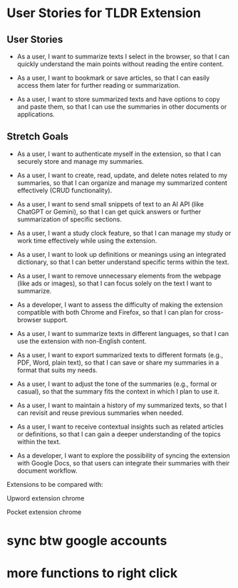 # User Stories for TLDR Extension


## User Stories

- As a user, I want to summarize texts I select in the browser, so that I can quickly understand the main points without reading the entire content.

- As a user, I want to bookmark or save articles, so that I can easily access them later for further reading or summarization.

- As a user, I want to store summarized texts and have options to copy and paste them, so that I can use the summaries in other documents or applications.


## Stretch Goals

- As a user, I want to authenticate myself in the extension, so that I can securely store and manage my summaries.


- As a user, I want to create, read, update, and delete notes related to my summaries, so that I can organize and manage my summarized content effectively (CRUD functionality).

- As a user, I want to send small snippets of text to an AI API (like ChatGPT or Gemini), so that I can get quick answers or further summarization of specific sections.

- As a user, I want a study clock feature, so that I can manage my study or work time effectively while using the extension.

- As a user, I want to look up definitions or meanings using an integrated dictionary, so that I can better understand specific terms within the text.

- As a user, I want to remove unnecessary elements from the webpage (like ads or images), so that I can focus solely on the text I want to summarize.

- As a developer, I want to assess the difficulty of making the extension compatible with both Chrome and Firefox, so that I can plan for cross-browser support.

- As a user, I want to summarize texts in different languages, so that I can use the extension with non-English content.

- As a user, I want to export summarized texts to different formats (e.g., PDF, Word, plain text), so that I can save or share my summaries in a format that suits my needs.

- As a user, I want to adjust the tone of the summaries (e.g., formal or casual), so that the summary fits the context in which I plan to use it.

- As a user, I want to maintain a history of my summarized texts, so that I can revisit and reuse previous summaries when needed.

- As a user, I want to receive contextual insights such as related articles or definitions, so that I can gain a deeper understanding of the topics within the text.

- As a developer, I want to explore the possibility of syncing the extension with Google Docs, so that users can integrate their summaries with their document workflow.



Extensions to be compared with:

Upword extension chrome

Pocket extension chrome

# sync btw google accounts

# more functions to right click